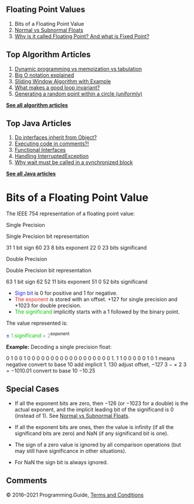 



## Floating Point Values

1.  Bits of a Floating Point Value
2.  [Normal vs Subnormal Floats](normal-vs-subnormal-floats.html)
3.  [Why is it called Floating Point? And what is Fixed Point?](why-is-it-called-floating-point-and-what-is-fixed-point.html)

## Top Algorithm Articles

1.  [Dynamic programming vs memoization vs tabulation](dynamic-programming-vs-memoization-vs-tabulation.html)
2.  [Big O notation explained](big-o-notation-explained.html)
3.  [Sliding Window Algorithm with Example](sliding-window-example.html)
4.  [What makes a good loop invariant?](what-makes-a-good-loop-invariant.html)
5.  [Generating a random point within a circle (uniformly)](random-point-within-circle.html)

[**See all algorithm articles**](algorithms.html)



## Top Java Articles

1.  [Do interfaces inherit from Object?](java/do-interfaces-inherit-from-object.html)
2.  [Executing code in comments?!](java/executing-code-in-comments.html)
3.  [Functional Interfaces](java/functional-interfaces.html)
4.  [Handling InterruptedException](java/handling-interrupted-exceptions.html)
5.  [Why wait must be called in a synchronized block](java/why-wait-must-be-in-synchronized.html)

[**See all Java articles**](java/index.html)

# Bits of a Floating Point Value

The IEEE 754 representation of a floating point value:

Single Precision

Single Precision bit representation

31 1 bit sign 60 23 8 bits exponent 22 0 23 bits significand

Double Precision

Double Precision bit representation

63 1 bit sign 62 52 11 bits exponent 51 0 52 bits significand

- <span style="color: #22e">Sign bit</span> is 0 for positive and 1 for negative.
- <span style="color: #e22">The exponent</span> is stored with an offset. +127 for single precision and +1023 for double precision.
- <span style="color: #0c0">The significand</span> implicitly starts with a 1 followed by the binary point.

The value represented is:

<span style="color: #22e">±</span> <span style="color: #999">1.</span><span style="color: #0c0">significand</span> <span style="color: #999">× 2</span><sup>exponent</sup>

**Example:** Decoding a single precision float:

0 1 0 0 1 0 0 0 0 0 0 0 0 0 0 0 0 0 0 0 0 0 0 1. 1 1 0 0 0 0 0 1 0 1 means negative convert to base 10 add implicit 1. 130 adjust offset, −127 3 − × 2 3 = −1010.01 convert to base 10 −10.25

## Special Cases

- If all the exponent bits are zero, then −126 (or −1023 for a double) is the actual exponent, and the implicit leading bit of the significand is 0 (instead of 1). See [Normal vs Subnormal Floats](normal-vs-subnormal-floats.html).

- If all the exponent bits are ones, then the value is infinity (if all the significand bits are zero) and NaN (if any significand bit is one).

- The sign of a zero value is ignored by all comparison operations (but may still have significance in other situations).

- For NaN the sign bit is always ignored.

## Comments



© 2016–2021 Programming.Guide, [Terms and Conditions](terms-and-conditions.html)

